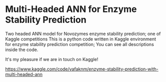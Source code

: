 # Multi-Headed ANN for Enzyme Stability Prediction
Two headed ANN model for Novozymes enzyme stability prediction; one of Kaggle competitions
This is a python code written in Kaggle environment for enzyme stability prediction competition; You can see all descriptions inside the code.

It's my pleasure if we are in touch on Kaggle!

https://www.kaggle.com/code/vafaknm/enzyme-stability-prediction-with-multi-headed-ann
